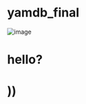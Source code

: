 # yamdb_final
![image](https://github.com/dimn3/yamdb_final/actions/workflows/yamdb_workflow.yml/badge.svg)
# hello?
# ))